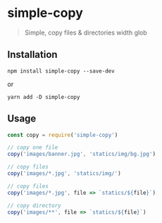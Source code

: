 # simple-copy

> Simple, copy files & directories width glob


## Installation

```
npm install simple-copy --save-dev
```

or

```
yarn add -D simple-copy
```



## Usage

```js
const copy = require('simple-copy')

// copy one file
copy('images/banner.jpg', 'statics/img/bg.jpg')

// copy files
copy('images/*.jpg', 'statics/img/')

// copy files
copy('images/*.jpg', file => `statics/${file}`)

// copy directory
copy('images/**', file => `statics/${file}`)

```







